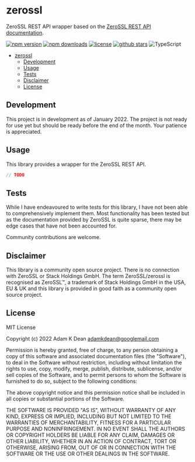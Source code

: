 # zerossl

ZeroSSL REST API wrapper based on the [ZeroSSL REST API documentation](https://zerossl.com/documentation/api/).

[![npm version](https://img.shields.io/npm/v/zerossl)](https://www.npmjs.com/package/zerossl) [![npm downloads](https://img.shields.io/npm/dt/zerossl)](https://www.npmjs.com/package/zerossl) [![license](https://img.shields.io/npm/l/zerossl)](LICENSE.md) [![github stars](https://img.shields.io/github/stars/adamkdean/zerossl)](https://github.com/adamkdean/zerossl) ![TypeScript](https://shields.io/badge/TypeScript-3178C6?logo=TypeScript&logoColor=FFF)

- [zerossl](#zerossl)
  - [Development](#development)
  - [Usage](#usage)
  - [Tests](#tests)
  - [Disclaimer](#disclaimer)
  - [License](#license)

## Development

This project is in development as of January 2022. The project
is not ready for use yet but should be ready before the end of
the month. Your patience is appreciated.

## Usage

This library provides a wrapper for the ZeroSSL REST API.

```typescript
// TODO
```

## Tests

While I have endeavoured to write tests for this library, I have not
been able to comprehensively implement them. Most functionality has
been tested but as the documentation provided by ZeroSSL is quite
sparse, there may be edge cases that have not been accounted for.

Community contributions are welcome.

## Disclaimer

This library is a community open source project. There is no connection
with ZeroSSL or Stack Holdings GmbH. The term ZeroSSL/zerossl is recognised
as ZeroSSL™, a trademark of Stack Holdings GmbH in the USA, EU & UK and
this library is provided in good faith as a community open source project.

## License

MIT License

Copyright (c) 2022 Adam K Dean <adamkdean@googlemail.com>

Permission is hereby granted, free of charge, to any person obtaining a copy
of this software and associated documentation files (the "Software"), to deal
in the Software without restriction, including without limitation the rights
to use, copy, modify, merge, publish, distribute, sublicense, and/or sell
copies of the Software, and to permit persons to whom the Software is
furnished to do so, subject to the following conditions:

The above copyright notice and this permission notice shall be included in all
copies or substantial portions of the Software.

THE SOFTWARE IS PROVIDED "AS IS", WITHOUT WARRANTY OF ANY KIND, EXPRESS OR
IMPLIED, INCLUDING BUT NOT LIMITED TO THE WARRANTIES OF MERCHANTABILITY,
FITNESS FOR A PARTICULAR PURPOSE AND NONINFRINGEMENT. IN NO EVENT SHALL THE
AUTHORS OR COPYRIGHT HOLDERS BE LIABLE FOR ANY CLAIM, DAMAGES OR OTHER
LIABILITY, WHETHER IN AN ACTION OF CONTRACT, TORT OR OTHERWISE, ARISING FROM,
OUT OF OR IN CONNECTION WITH THE SOFTWARE OR THE USE OR OTHER DEALINGS IN THE
SOFTWARE.